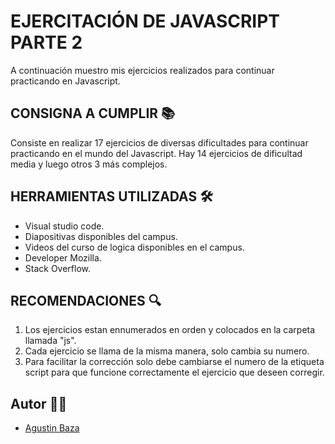 # EJERCITACIÓN DE JAVASCRIPT PARTE 2 
A continuación muestro mis ejercicios realizados para continuar practicando en Javascript.


## CONSIGNA A CUMPLIR 📚

Consiste en realizar 17 ejercicios de diversas dificultades para continuar practicando en el mundo del Javascript. Hay 14 ejercicios de dificultad media y luego otros 3 más complejos. 

## HERRAMIENTAS UTILIZADAS 🛠

- Visual studio code.
- Diapositivas disponibles del campus.
- Videos del curso de logica disponibles en el campus.
- Developer Mozilla.
- Stack Overflow.

## RECOMENDACIONES 🔍

1. Los ejercicios estan ennumerados en orden y colocados en la carpeta llamada "js".
2. Cada ejercicio se llama de la misma manera, solo cambia su numero.
3. Para facilitar la corrección solo debe cambiarse el numero de la etiqueta script para que funcione correctamente el ejercicio que deseen corregir. 

## Autor 🙋‍♂️
- [Agustin Baza](https://github.com/agustinbaza)

